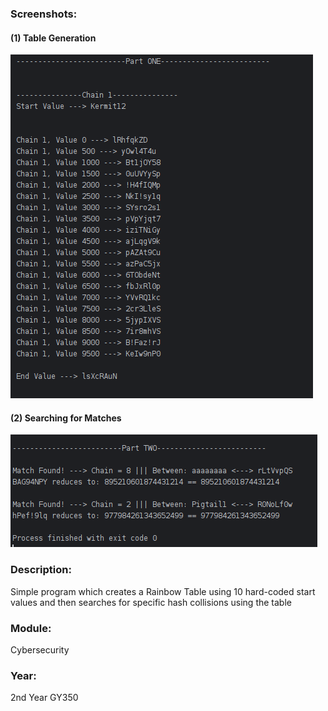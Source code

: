 ### Screenshots:
#### (1) Table Generation
![Table Generation](../1-Screenshots/Rainbow-Tables-1.png)

#### (2) Searching for Matches
![Searching for Matches](../1-Screenshots/Rainbow-Tables-2.png)

### Description: 
Simple program which creates a Rainbow Table using 10 hard-coded start values and then searches for specific hash collisions using the table

### Module: 
Cybersecurity

### Year: 
2nd Year GY350